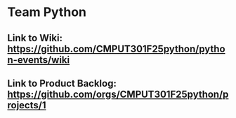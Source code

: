 # **Team Python**

## **Link to Wiki:** https://github.com/CMPUT301F25python/python-events/wiki
## **Link to Product Backlog:** https://github.com/orgs/CMPUT301F25python/projects/1
